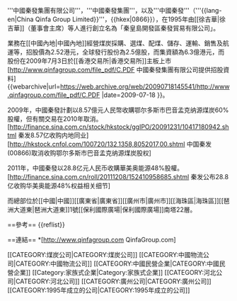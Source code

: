 '''中國秦發集團有限公司'''，'''中國秦發集團'''，以及'''中國秦發'''（'''{{lang-en|China Qinfa Group Limited}}'''，{{hkex|0866}}），在1995年由[[徐吉華|徐吉華]]（董事會主席）等人進行創立名為「秦皇島開發區秦發貿易有限公司」。

業務在[[中國內地|中國內地]]經營煤炭採購、選煤、配煤、儲存、運輸、銷售及航運等，招股價為2.52港元，全球發行股份為2.5億股，而集資額為6.3億港元，而股份在2009年7月3日於[[香港交易所|香港交易所]]主板上市<ref>[http://www.qinfagroup.com/file_pdf/C.PDF 中國秦發集團有限公司提供招股資料] {{webarchive|url=https://web.archive.org/web/20090718145541/http://www.qinfagroup.com/file_pdf/C.PDF |date=2009-07-18 }}</ref>。

2009年，中國秦發計劃以8.57億元人民幣收購鄂尔多斯市巴音孟克纳源煤炭60%股權，但有關交易在2010年取消。<ref>[http://finance.sina.com.cn/stock/hkstock/ggIPO/20091231/10417180942.shtml 秦发8.57亿收购内地同业]</ref><ref>[http://hkstock.cnfol.com/100720/132,1358,8052017,00.shtml 中国秦发(00866)取消收购鄂尔多斯市巴音孟克纳源煤炭股权]</ref>

2011年，中國秦發以28.8亿元人民币收購華美奥能源48%股權。<ref>[http://finance.sina.com.cn/roll/20111208/152410958685.shtml 秦发公布28.8亿收购华美奥能源48%权益相关细节]</ref>

而總部位於[[中國|中國]][[廣東省|廣東省]][[廣州市|廣州市]][[海珠區|海珠區]][[琶洲大道東|琶洲大道東]]1號[[保利國際廣場|保利國際廣場]]南塔22層。

==參考==
{{reflist}}

==連結==
*[http://www.qinfagroup.com QinfaGroup.com]

[[CATEGORY:煤炭公司|CATEGORY:煤炭公司]]
[[CATEGORY:中國物流公司|CATEGORY:中國物流公司]]
[[CATEGORY:中國民營企業|CATEGORY:中國民營企業]]
[[Category:家族式企業|Category:家族式企業]]
[[CATEGORY:河北公司|CATEGORY:河北公司]]
[[CATEGORY:廣州公司|CATEGORY:廣州公司]]
[[CATEGORY:1995年成立的公司|CATEGORY:1995年成立的公司]]